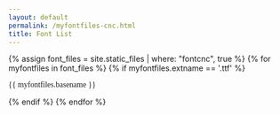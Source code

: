 ```yaml
---
layout: default 
permalink: /myfontfiles-cnc.html
title: Font List 
---
```

<link href='myfontfiles-cnc.css' rel='stylesheet' type='text/css' nonce="">

{% assign font_files = site.static_files | where: "fontcnc", true %}
 {% for myfontfiles in font_files %}
  {% if myfontfiles.extname == '.ttf' %}
<p class='family' style='font-family:"{{ myfontfiles.basename }}"' align='left'>{{ myfontfiles.basename }}</p>
{% endif %}
{% endfor %}
